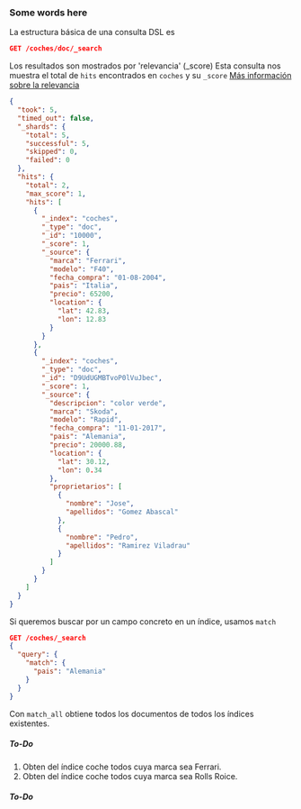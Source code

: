 ### Some words here
La estructura básica de una consulta DSL es
```json
GET /coches/doc/_search
```
Los resultados son mostrados por 'relevancia' (_score) Esta consulta nos muestra el total de `hits` encontrados en `coches` y su `_score`
[Más información sobre la relevancia](https://www.elastic.co/guide/en/elasticsearch/guide/current/relevance-intro.html)

```json
{
  "took": 5,
  "timed_out": false,
  "_shards": {
    "total": 5,
    "successful": 5,
    "skipped": 0,
    "failed": 0
  },
  "hits": {
    "total": 2,
    "max_score": 1,
    "hits": [
      {
        "_index": "coches",
        "_type": "doc",
        "_id": "10000",
        "_score": 1,
        "_source": {
          "marca": "Ferrari",
          "modelo": "F40",
          "fecha_compra": "01-08-2004",
          "pais": "Italia",
          "precio": 65200,
          "location": {
            "lat": 42.83,
            "lon": 12.83
          }
        }
      },
      {
        "_index": "coches",
        "_type": "doc",
        "_id": "D9UdUGMBTvoP0lVuJbec",
        "_score": 1,
        "_source": {
          "descripcion": "color verde",
          "marca": "Skoda",
          "modelo": "Rapid",
          "fecha_compra": "11-01-2017",
          "pais": "Alemania",
          "precio": 20000.88,
          "location": {
            "lat": 30.12,
            "lon": 0.34
          },
          "proprietarios": [
            {
              "nombre": "Jose",
              "apellidos": "Gomez Abascal"
            },
            {
              "nombre": "Pedro",
              "apellidos": "Ramirez Viladrau"
            }
          ]
        }
      }
    ]
  }
}
```
Si queremos buscar por un campo concreto en un índice, usamos `match`
```json
GET /coches/_search
{
  "query": {
    "match": {
      "pais": "Alemania"
    }
  }
}
```
Con `match_all` obtiene todos los documentos de todos los índices existentes.

##### To-Do
1. Obten del índice coche todos cuya marca sea Ferrari.
2. Obten del índice coche todos cuya marca sea Rolls Roice.


##### To-Do
